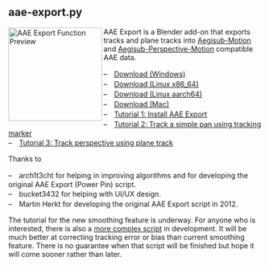 ## aae-export.py

<img src="https://user-images.githubusercontent.com/112813970/209281100-3d7dfa0b-1ccb-4918-8bef-6e136a29a1ec.jpg" alt="AAE Export Function Preview" width="186" align="left" />

AAE Export is a Blender add-on that exports tracks and plane tracks into [Aegisub-Motion](https://github.com/TypesettingTools/Aegisub-Motion/) and [Aegisub-Perspective-Motion](https://github.com/Zahuczky/Zahuczkys-Aegisub-Scripts/tree/daily_stream) compatible AAE data.  

–　[Download (Windows)](scripts/aae-export/aae-export.py)  
–　[Download (Linux x86_64)](scripts/aae-export-linux-x86_64/aae-export.py)  
–　[Download (Linux aarch64)](scripts/aae-export/aae-export.py)  
–　[Download (Mac)](scripts/aae-export-mac/aae-export.py)  
–　[Tutorial 1: Install AAE Export](docs/aae-export-tutorial.md#tutorial-1-install-aae-export)  
–　[Tutorial 2: Track a simple pan using tracking marker](docs/aae-export-tutorial.md#tutorial-2-track-a-simple-pan-using-tracking-marker)  
–　[Tutorial 3: Track perspective using plane track](docs/aae-export-tutorial.md#tutorial-3-track-perspective-using-plane-track)  

Thanks to  

–　arch1t3cht for helping in improving algorithms and for developing the original AAE Export (Power Pin) script.  
–　bucket3432 for helping with UI/UX design.  
–　Martin Herkt for developing the original AAE Export script in 2012.  

The tutorial for the new smoothing feature is underway. For anyone who is interested, there is also a [more complex script](https://github.com/Akatmks/Non-Carbonated-Motion) in development. It will be much better at correcting tracking error or bias than current smoothing feature. There is no guarantee when that script will be finished but hope it will come sooner rather than later.
 

<br clear="left" />
